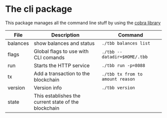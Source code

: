 # The cli package

This package manages all the command line stuff by using the 
[cobra library](https://github.com/spf13/cobra)

| File     | Description                                 | Command                |
| -------- | ------------------------------------------- | ---------------------- |
| balances | show balances and status                    | `./tbb balances list`   |
| flags    | Global flags to use with CLI comands        | `./tbb --datadir=$HOME/.tbb`   |
| run      | Starts the HTTP service                     | `./tbb run -p=8088`   |
| tx       | Add a transaction to the blockchain         | `./tbb tx from to amount reason` |
| version  | Version info                                | `./tbb version` |
| state    | This establishes the current state of the blockchain ||

